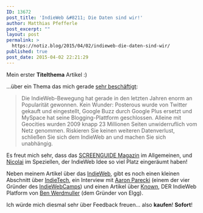```yaml
---
ID: 13672
post_title: 'IndieWeb &#8211; Die Daten sind wir!'
author: Matthias Pfefferle
post_excerpt: ""
layout: post
permalink: >
  https://notiz.blog/2015/04/02/indieweb-die-daten-sind-wir/
published: true
post_date: 2015-04-02 22:21:29
---
```

Mein erster <strong>Titelthema</strong> Artikel :)

...über ein Thema das mich gerade <a href="/tag/indieweb">sehr beschäftigt</a>:

<blockquote>Die IndieWeb-Bewegung hat gerade in den letzten Jahren enorm an Popularität gewonnen. Kein Wunder: Posterous wurde von Twitter gekauft und eingestellt, Google Buzz durch Google Plus ersetzt und MySpace hat seine Blogging-Plattform geschlossen. Alleine mit Geocities wurden 2009 knapp 23 Millionen Seiten unwiderruflich vom Netz genommen. Riskieren Sie keinen weiteren Datenverlust, schließen Sie sich dem IndieWeb an und machen Sie sich unabhängig.</blockquote>

Es freut mich sehr, dass das <a href="https://abo.screengui.de/einzelhefte/screenguide-26.html">SCREENGUIDE Magazin</a> im Allgemeinen, und <a href="http://nicolaischwarz.de/" class="h-card">Nicolai</a> im Speziellen, der IndieWeb Idee so viel Platz eingeräumt haben!

Neben meinem Artikel über das <a href="http://indiewebcamp.com/indieweb">IndieWeb</a>, gibt es noch einen kleinen Abschnitt über <a href="https://ind.ie/">IndieTech</a>, ein Interview mit <a href="https://aaronparecki.com/">Aaron Parecki</a> (einem der vier Gründer des <a href="http://indiewebcamp.com/IndieWebCamps">IndieWebCamps</a>) und einen Artikel über <a href="https://withknown.com/">Known</a>, DER IndieWeb Platform von <a href="http://werd.io/">Ben Werdmuller</a> (dem Gründer von Elgg).

Ich würde mich diesmal sehr über Feedback freuen... also <strong>kaufen</strong>! <strong>Sofort</strong>!